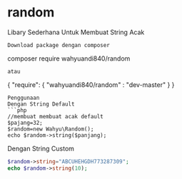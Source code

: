 # random
Libary Sederhana Untuk Membuat String Acak
```
Download package dengan composer
```
composer require wahyuandi840/random
```
atau
```
{
	"require": {
		"wahyuandi840/random" : "dev-master"
	}
}
```
Penggunaan
Dengan String Default
```php
//membuat membuat acak default
$pajang=32;
$random=new Wahyu\Random();
echo $random->string($panjang);
```
Dengan String Custom
```php
$random->string="ABCUHEHGDH773287309";
echo $random->string(10);
```

